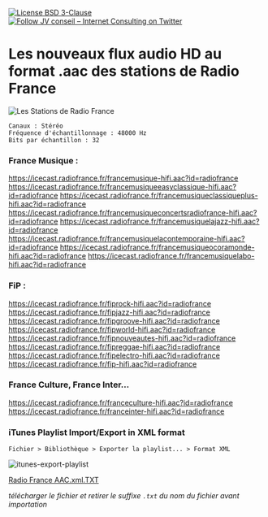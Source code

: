 [![License BSD 3-Clause](https://img.shields.io/badge/License-BSD%203--Clause-blue.svg)](LICENSE)
[![Follow JV conseil – Internet Consulting on Twitter](https://img.shields.io/twitter/follow/JVconseil.svg?style=social&logo=twitter)](https://twitter.com/JVconseil)

# Les nouveaux flux audio HD au format .aac des stations de Radio France

![Les Stations de Radio France](https://cdn.radiofrance.fr/s3/cruiser-production/2016/12/0b21680a-3c67-4f2d-9e20-be16e67c3e91/600x337_7radios-1.jpg "Les Stations de Radio France")


```
Canaux : Stéréo
Fréquence d'échantillonnage : 48000 Hz
Bits par échantillon : 32
```

### France Musique :

https://icecast.radiofrance.fr/francemusique-hifi.aac?id=radiofrance
https://icecast.radiofrance.fr/francemusiqueeasyclassique-hifi.aac?id=radiofrance
https://icecast.radiofrance.fr/francemusiqueclassiqueplus-hifi.aac?id=radiofrance
https://icecast.radiofrance.fr/francemusiqueconcertsradiofrance-hifi.aac?id=radiofrance
https://icecast.radiofrance.fr/francemusiquelajazz-hifi.aac?id=radiofrance
https://icecast.radiofrance.fr/francemusiquelacontemporaine-hifi.aac?id=radiofrance
https://icecast.radiofrance.fr/francemusiqueocoramonde-hifi.aac?id=radiofrance
https://icecast.radiofrance.fr/francemusiquelabo-hifi.aac?id=radiofrance


### FiP :

https://icecast.radiofrance.fr/fiprock-hifi.aac?id=radiofrance
https://icecast.radiofrance.fr/fipjazz-hifi.aac?id=radiofrance
https://icecast.radiofrance.fr/fipgroove-hifi.aac?id=radiofrance
https://icecast.radiofrance.fr/fipworld-hifi.aac?id=radiofrance
https://icecast.radiofrance.fr/fipnouveautes-hifi.aac?id=radiofrance
https://icecast.radiofrance.fr/fipreggae-hifi.aac?id=radiofrance
https://icecast.radiofrance.fr/fipelectro-hifi.aac?id=radiofrance
https://icecast.radiofrance.fr/fip-hifi.aac?id=radiofrance


### France Culture, France Inter...

https://icecast.radiofrance.fr/franceculture-hifi.aac?id=radiofrance
https://icecast.radiofrance.fr/franceinter-hifi.aac?id=radiofrance

### iTunes Playlist Import/Export in XML format

`Fichier > Bibliothèque > Exporter la playlist... > Format XML`

![itunes-export-playlist](https://user-images.githubusercontent.com/8126807/67147939-06886c00-f29a-11e9-85a9-1b902c30ef73.jpg)

[Radio France AAC.xml.TXT](https://github.com/JV-conseil-Internet-Consulting/Radio-France-Flux-HD-AAC/files/3746875/Radio.France.AAC.xml.TXT)

*télécharger le fichier et retirer le suffixe `.txt` du nom du fichier avant importation*

